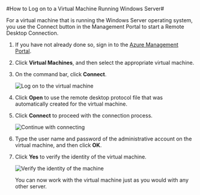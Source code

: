 <properties linkid="manage-windows-howto-logon" urlDisplayName="Log on to a VM" pageTitle="Log on to a virtual machine running Windows Server" metaKeywords="Azure logging on vm, vm portal" description="Learn how to log on to a virtual machine running Windows Server 2008 R2 by using the Azure Management Portal." metaCanonical="" services="virtual-machines" documentationCenter="" title="How to Log on to a Virtual Machine Running Windows Server" authors="kathydav" solutions="" manager="jeffreyg" editor="tysonn" />




#How to Log on to a Virtual Machine Running Windows Server#

For a virtual machine that is running the Windows Server operating system, you use the Connect button in the Management Portal to start a Remote Desktop Connection. 

1. If you have not already done so, sign in to the [Azure Management Portal](http://manage.windowsazure.com).

2. Click **Virtual Machines**, and then select the appropriate virtual machine.

3. On the command bar, click **Connect**.

	![Log on to the virtual machine](./media/virtual-machines-log-on-windows-server/connectwindows.png)

4. Click **Open** to use the remote desktop protocol file that was automatically created for the virtual machine.
	
5. Click **Connect** to proceed with the connection process.

	![Continue with connecting](./media/virtual-machines-log-on-windows-server/connectpublisher.png)

6. Type the user name and password of the administrative account on the virtual machine, and then click **OK**.
	
	
7. Click **Yes** to verify the identity of the virtual machine.

	![Verify the identity of the machine](./media/virtual-machines-log-on-windows-server/connectverify.png)

	You can now work with the virtual machine just as you would with any other server.


